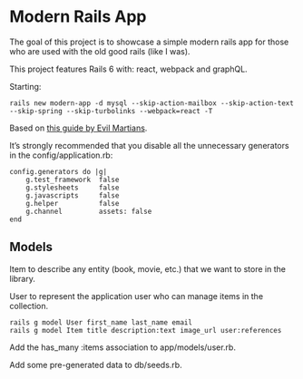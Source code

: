 # Modern Rails App

The goal of this project is to showcase a simple modern rails app for those who are used with the old good rails (like I was).

This project features Rails 6 with: react, webpack and graphQL.

Starting:

```
rails new modern-app -d mysql --skip-action-mailbox --skip-action-text --skip-spring --skip-turbolinks --webpack=react -T
```

Based on [this guide by Evil Martians](https://evilmartians.com/chronicles/graphql-on-rails-1-from-zero-to-the-first-query).

It’s strongly recommended that you disable all the unnecessary generators in the  config/application.rb:

```
config.generators do |g|
    g.test_framework  false
    g.stylesheets     false
    g.javascripts     false
    g.helper          false
    g.channel         assets: false
end
```

## Models

Item to describe any entity (book, movie, etc.) that we want to store in the library.

User to represent the application user who can manage items in the collection.

```
rails g model User first_name last_name email
rails g model Item title description:text image_url user:references
```

Add the has_many :items association to app/models/user.rb.

Add some pre-generated data to db/seeds.rb.